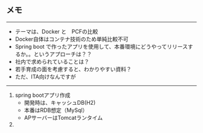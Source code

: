 ## メモ

---
- テーマは、Docker と　PCFの比較
- Docker自体はコンテナ技術のため単純比較不可
- Spring boot で作ったアプリを使用して、本番環境にどうやってリリースするか。。というアプローチは？？
- 社内で求められていることは？
- 若手育成の面を考慮すると、わかりやすい資料？
- ただ、ITA向けなんですが



---

1. spring bootアプリ作成
    - 開発時は、キャッシュDB(H2)
    - 本番はRDB想定（MySql）
    - APサーバーはTomcatランタイム
1. 
